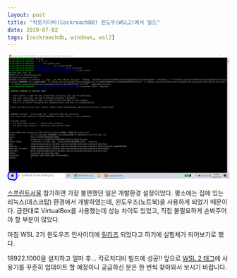 ```yaml
---
layout: post
title: "칵로치디비(CockroachDB) 윈도우(WSL2)에서 빌드"
date: 2019-07-02
tags: [cockroachdb, windows, wsl2]
---
```


![](/assets/post/2019-07-02-windows-wsl2-cockroachdb/cockroachdb-on-windows.png)

[스프린트서울](/2019/06/30/first-sprintseoul.html) 참가하면 가장 불편했던 일은 개발환경 설정이었다. 평소에는 집에 있는 리눅스(데스크탑) 환경에서 개발하였는데, 윈도우즈(노트북)을 사용하게 되었기 때문이다. 급한대로 VirtualBox를 사용했는데 성능 차이도 있었고, 직접 불필요하게 손봐주어야 할 부분이 많았다.

마침 WSL 2가 윈도우즈 인사이더에 [릴리즈](https://devblogs.microsoft.com/commandline/wsl-2-is-now-available-in-windows-insiders/) 되었다고 하기에 실험체가 되어보기로 했다.

18922.1000을 설치하고 얼마 후... 칵로치디비 빌드에 성공!! 앞으로 [WSL 2 태그](https://marsettler.com/tags/wsl2/)에 사용기를 꾸준히 업데이트 할 예정이니 궁금하신 분은 한 번씩 찾아와서 보시기 바랍니다.
